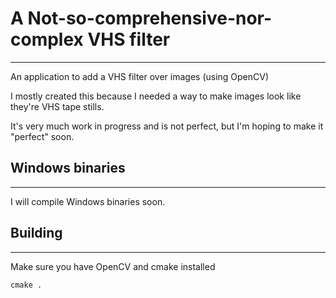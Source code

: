 # A Not-so-comprehensive-nor-complex VHS filter 

---

An application to add a VHS filter over images (using OpenCV)

I mostly created this because I needed a way to make images look like they're VHS tape stills.

It's very much work in progress and is not perfect, but I'm hoping to make it "perfect" soon.



## Windows binaries

---
I will compile Windows binaries soon.


## Building

---
Make sure you have OpenCV and cmake installed

``cmake .``


